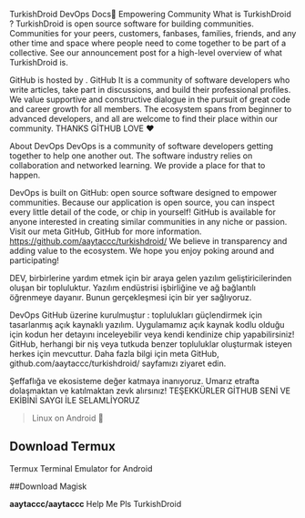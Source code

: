 TurkishDroid DevOps  Docs🌱
 Empowering Community
What is TurkishDroid ?
TurkishDroid  is open source software for building communities. Communities for your peers, customers, fanbases, families, friends, and any other time and space where 
people need to come together to be part of a collective. See our announcement post for a high-level overview of what TurkishDroid  is.

 GitHub   is hosted by . GitHub It is a community of software developers who write articles, take part in discussions, and build their professional profiles. 
We value supportive and constructive dialogue in the pursuit of great code and career growth for all members. The ecosystem spans from beginner to advanced developers, 
and all are welcome to find their place within our community. 
THANKS GİTHUB LOVE ❤️

About DevOps
DevOps is a community of software developers getting together to help one another out. The software industry relies on collaboration and networked learning. 
We provide a place for that to happen.

DevOps is built on GitHub: open source software designed to empower communities. Because our application is open source, you can inspect every little detail of the code, 
or chip in yourself!
 GitHub is available for anyone interested in creating similar communities in any niche or passion. Visit our meta GitHub, 
GitHub for more information.
https://github.com/aaytaccc/turkishdroid/
We believe in transparency and adding value to the ecosystem. We hope you enjoy poking around and participating!



DEV, birbirlerine yardım etmek için bir araya gelen yazılım geliştiricilerinden oluşan bir topluluktur. 
Yazılım endüstrisi işbirliğine ve ağ bağlantılı öğrenmeye dayanır. Bunun gerçekleşmesi için bir yer sağlıyoruz.

DevOps GitHub  üzerine kurulmuştur : 
toplulukları güçlendirmek için tasarlanmış açık kaynaklı yazılım.
 Uygulamamız açık kaynak kodlu olduğu için kodun her detayını inceleyebilir veya kendi kendinize chip yapabilirsiniz!
 GitHub, herhangi bir niş veya tutkuda benzer topluluklar oluşturmak isteyen herkes için mevcuttur.
 Daha fazla bilgi için meta GitHub, github.com/aaytaccc/turkishdroid/ sayfamızı ziyaret edin.

Şeffaflığa ve ekosisteme değer katmaya inanıyoruz. Umarız etrafta dolaşmaktan ve katılmaktan zevk alırsınız!
TEŞEKKÜRLER GİTHUB SENİ VE EKİBİNİ SAYGI İLE SELAMLİYORUZ

> Linux on Android 💯

## Download Termux

Termux Terminal Emulator for Android

##Download Magisk



**aaytaccc/aaytaccc** 
  Help Me Pls
TurkishDroid 
